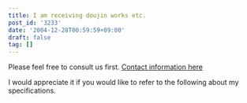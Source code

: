 ```yaml
---
title: I am receiving doujin works etc.
post_id: '3233'
date: '2004-12-28T00:59:59+09:00'
draft: false
tag: []
---
```


Please feel free to consult us first. [Contact information here](/feedback)

I would appreciate it if you would like to refer to the following about my specifications.